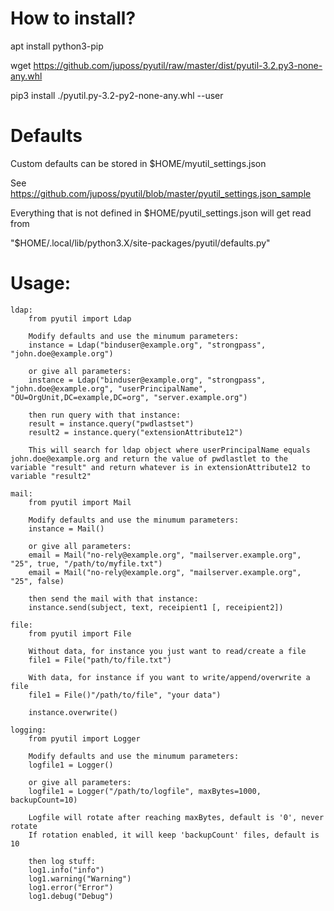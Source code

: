 # How to install?

apt install python3-pip

wget https://github.com/juposs/pyutil/raw/master/dist/pyutil-3.2.py3-none-any.whl

pip3 install ./pyutil.py-3.2-py2-none-any.whl --user

# Defaults
Custom defaults can be stored in $HOME/myutil_settings.json

See https://github.com/juposs/pyutil/blob/master/pyutil_settings.json_sample

Everything that is not defined in $HOME/pyutil_settings.json will get read from

"$HOME/.local/lib/python3.X/site-packages/pyutil/defaults.py"

# Usage:

    ldap:
        from pyutil import Ldap

        Modify defaults and use the minumum parameters:
        instance = Ldap("binduser@example.org", "strongpass", "john.doe@example.org")

        or give all parameters:
        instance = Ldap("binduser@example.org", "strongpass", "john.doe@example.org", "userPrincipalName", "OU=OrgUnit,DC=example,DC=org", "server.example.org")

        then run query with that instance:
        result = instance.query("pwdlastset")
        result2 = instance.query("extensionAttribute12")

        This will search for ldap object where userPrincipalName equals john.doe@example.org and return the value of pwdlastlet to the variable "result" and return whatever is in extensionAttribute12 to variable "result2"

    mail:
        from pyutil import Mail

        Modify defaults and use the minumum parameters:
        instance = Mail()

        or give all parameters:
        email = Mail("no-rely@example.org", "mailserver.example.org", "25", true, "/path/to/myfile.txt")
        email = Mail("no-rely@example.org", "mailserver.example.org", "25", false)

        then send the mail with that instance:
        instance.send(subject, text, receipient1 [, receipient2])

    file:
        from pyutil import File

        Without data, for instance you just want to read/create a file
        file1 = File("path/to/file.txt")

        With data, for instance if you want to write/append/overwrite a file
        file1 = File()"/path/to/file", "your data")

        instance.overwrite()

    logging:
        from pyutil import Logger

        Modify defaults and use the minumum parameters:
        logfile1 = Logger()

        or give all parameters:
        logfile1 = Logger("/path/to/logfile", maxBytes=1000, backupCount=10)

        Logfile will rotate after reaching maxBytes, default is '0', never rotate
        If rotation enabled, it will keep 'backupCount' files, default is 10

        then log stuff:
        log1.info("info")
        log1.warning("Warning")
        log1.error("Error")
        log1.debug("Debug")
